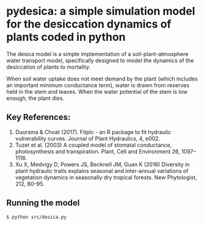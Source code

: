 # pydesica: a simple simulation model for the desiccation dynamics of plants coded in python

The desica model is a simple implementation of a soil-plant-atmosphere water transport model, specifically designed to model the dynamics of the desiccation of plants to mortality.

When soil water uptake does not meet demand by the plant (which includes an important minimum conductance term), water is drawn from reserves held in the stem and leaves. When the water potential of the stem is low enough, the plant dies.

## Key References:

1. Duursma & Choat (2017). Fitplc - an R package to fit hydraulic vulnerability curves. Journal of Plant Hydraulics, 4, e002.
2. Tuzet et al. (2003) A coupled model of stomatal conductance, photosynthesis and transpiration. Plant, Cell and Environment 26, 1097–1116.
3. Xu X, Medvigy D, Powers JS, Becknell JM, Guan K (2016) Diversity in plant hydraulic traits explains seasonal and inter-annual variations of vegetation dynamics in seasonally dry tropical forests. New Phytologist, 212, 80–95.

## Running the model

```bash
$ python src/desica.py
```

